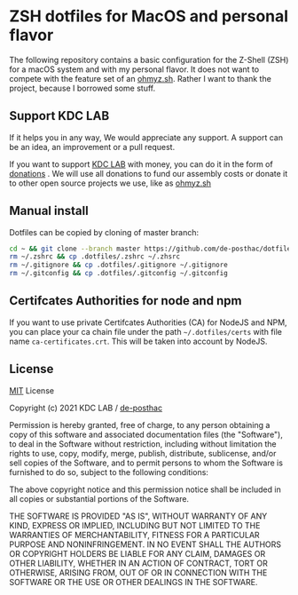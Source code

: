 # ZSH dotfiles for MacOS and personal flavor

The following repository contains a basic configuration for the Z-Shell (ZSH) for a macOS system and with my personal flavor. It does not want to compete with the feature set of an [ohmyz.sh](https://ohmyz.sh/). Rather I want to thank the project, because I borrowed some stuff.

## Support KDC LAB

If it helps you in any way, We would appreciate any support. A support can be an idea, an improvement or a pull request.

If you want to support [KDC LAB](https://github.com/kdc-lab/) with money, you can do it in the form of [donations](https://paypal.me/kdclab) . We will use all donations to fund our assembly costs or donate it to other open source projects we use, like as [ohmyz.sh](https://ohmyz.sh/)

## Manual install

Dotfiles can be copied by cloning of master branch:

```zsh
cd ~ && git clone --branch master https://github.com/de-posthac/dotfiles.git .dotfiles
rm ~/.zshrc && cp .dotfiles/.zshrc ~/.zhsrc
rm ~/.gitignore && cp .dotfiles/.gitignore ~/.gitignore
rm ~/.gitconfig && cp .dotfiles/.gitconfig ~/.gitconfig
```

## Certifcates Authorities for node and npm

If you want to use private Certifcates Authorities (CA) for NodeJS and NPM, you can place your ca chain file under the path `~/.dotfiles/certs` with file name `ca-certificates.crt`. This will be taken into account by NodeJS.

## License

[MIT](http://opensource.org/licenses/MIT) License

Copyright (c) 2021 KDC LAB / [de-posthac](https://github.com/de-posthac)

Permission is hereby granted, free of charge, to any person obtaining a copy
of this software and associated documentation files (the "Software"), to deal
in the Software without restriction, including without limitation the rights
to use, copy, modify, merge, publish, distribute, sublicense, and/or sell
copies of the Software, and to permit persons to whom the Software is
furnished to do so, subject to the following conditions:

The above copyright notice and this permission notice shall be included in all
copies or substantial portions of the Software.

THE SOFTWARE IS PROVIDED "AS IS", WITHOUT WARRANTY OF ANY KIND, EXPRESS OR
IMPLIED, INCLUDING BUT NOT LIMITED TO THE WARRANTIES OF MERCHANTABILITY,
FITNESS FOR A PARTICULAR PURPOSE AND NONINFRINGEMENT. IN NO EVENT SHALL THE
AUTHORS OR COPYRIGHT HOLDERS BE LIABLE FOR ANY CLAIM, DAMAGES OR OTHER
LIABILITY, WHETHER IN AN ACTION OF CONTRACT, TORT OR OTHERWISE, ARISING FROM,
OUT OF OR IN CONNECTION WITH THE SOFTWARE OR THE USE OR OTHER DEALINGS IN THE
SOFTWARE.
